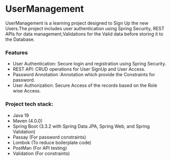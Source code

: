 ﻿# UserManagement

UserManagement is a learning project designed to Sign Up the new Users.The project includes user authentication using Spring Security, REST APIs for data management,Validations for the Valid data before storing it to the Database.

### Features
* User Authentication: Secure login and registration using Spring Security.
* REST API: CRUD operations for User SignUp and User Access.
* Password Annotation :Annotation which provide the Constraints for password.
* User Authorization: Secure Access of the records based on the Role wise Access.

### Project tech stack:
* Java 19
* Maven (4.0.0)
* Spring Boot (3.3.2 with Spring Data JPA, Spring Web, and Spring Validation)
* Passay (For password constraints)
* Lombok (To reduce boilerplate code)
* PostMan (For API testing)
* Validation (For constraints)


